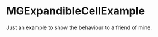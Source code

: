 MGExpandibleCellExample
=======================

Just an example to show the behaviour to a friend of mine.

